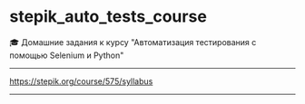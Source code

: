# stepik_auto_tests_course



🎓 Домашние задания к курсу "Автоматизация тестирования с помощью Selenium и Python"


---


https://stepik.org/course/575/syllabus


---
